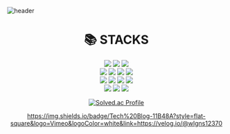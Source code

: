 
![header](https://capsule-render.vercel.app/api?type=waving&color=timeGradient&text=Welcome%20to%20JiHun's%20GitHub%20👋&animation=twinkling&fontSize=35&fontAlignY=40&fontAlign=70&height=250)

<div align=center><h1>📚 STACKS</h1></div>

<div align=center>   
  <img src="https://img.shields.io/badge/html5-E34F26?style=for-the-badge&logo=html5&logoColor=white"> 
  <img src="https://img.shields.io/badge/css-1572B6?style=for-the-badge&logo=css3&logoColor=white"> 
  <img src="https://img.shields.io/badge/javascript-F7DF1E?style=for-the-badge&logo=javascript&logoColor=black"> 
  <br>
  
  <img src="https://img.shields.io/badge/java-007396?style=for-the-badge&logo=java&logoColor=white"> 
  <img src="https://img.shields.io/badge/c-00599C?style=for-the-badge&logo=c%2B%2B&logoColor=white">
  <img src="https://img.shields.io/badge/python-3776AB?style=for-the-badge&logo=python&logoColor=white"> 
<img src="https://img.shields.io/badge/mysql-4479A1?style=for-the-badge&logo=mysql&logoColor=white">
  <br>
  <img src="https://img.shields.io/badge/node.js-339933?style=for-the-badge&logo=Node.js&logoColor=white">
  <img src="https://img.shields.io/badge/spring-6DB33F?style=for-the-badge&logo=spring&logoColor=white">
  <img src="https://img.shields.io/badge/springboot-6DB33F?style=for-the-badge&logo=springboot&logoColor=white">
  <img src="https://img.shields.io/badge/gradle-02303A?style=for-the-badge&logo=gradle&logoColor=white">
   <br>
  <img src="https://img.shields.io/badge/bootstrap-7952B3?style=for-the-badge&logo=bootstrap&logoColor=white">
  <img src="https://img.shields.io/badge/git-F05032?style=for-the-badge&logo=git&logoColor=white">
  <img src="https://img.shields.io/badge/github-181717?style=for-the-badge&logo=github&logoColor=white">
  
  
[![Solved.ac Profile](http://mazassumnida.wtf/api/v2/generate_badge?boj=wlgns12370)](https://solved.ac/wlgns12370)
  
<!-- <a href="s">
  <img src="https://github-readme-stats.vercel.app/api/top-langs/?username=wlgns12370&exclude_repo=dkssud8150.github.io&layout=compact&theme=tokyonight" />
</a>
<a href="s">
  <img src="https://github-readme-stats.vercel.app/api?username=wlgns12370&theme=tokyonight&show_icons=true" width="42%" />
</a>
 -->

 https://img.shields.io/badge/Tech%20Blog-11B48A?style=flat-square&logo=Vimeo&logoColor=white&link=https://velog.io/@wlgns12370
